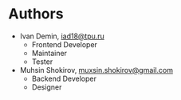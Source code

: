 # Authors

* Ivan Demin, <iad18@tpu.ru>
  * Frontend Developer
  * Maintainer
  * Tester
* Muhsin Shokirov, <muxsin.shokirov@gmail.com>
  * Backend Developer
  * Designer
